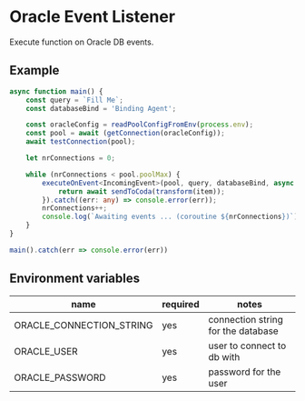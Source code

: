 # Oracle Event Listener

Execute function on Oracle DB events.

## Example

```typescript
async function main() {
    const query = `Fill Me`;
    const databaseBind = 'Binding Agent';

    const oracleConfig = readPoolConfigFromEnv(process.env);
    const pool = await (getConnection(oracleConfig));
    await testConnection(pool);

    let nrConnections = 0;

    while (nrConnections < pool.poolMax) {
        executeOnEvent<IncomingEvent>(pool, query, databaseBind, async item => {
            return await sendToCoda(transform(item));
        }).catch((err: any) => console.error(err));
        nrConnections++;
        console.log(`Awaiting events ... (coroutine ${nrConnections})`);
    }
}

main().catch(err => console.error(err))
```

## Environment variables

name | required | notes
--- | --- | ---
ORACLE_CONNECTION_STRING | yes | connection string for the database
ORACLE_USER | yes | user to connect to db with
ORACLE_PASSWORD | yes | password for the user 
